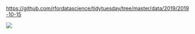 https://github.com/rfordatascience/tidytuesday/tree/master/data/2019/2019-10-15

![](figures/big-epa-cars-mpgrace-3lanes.png)